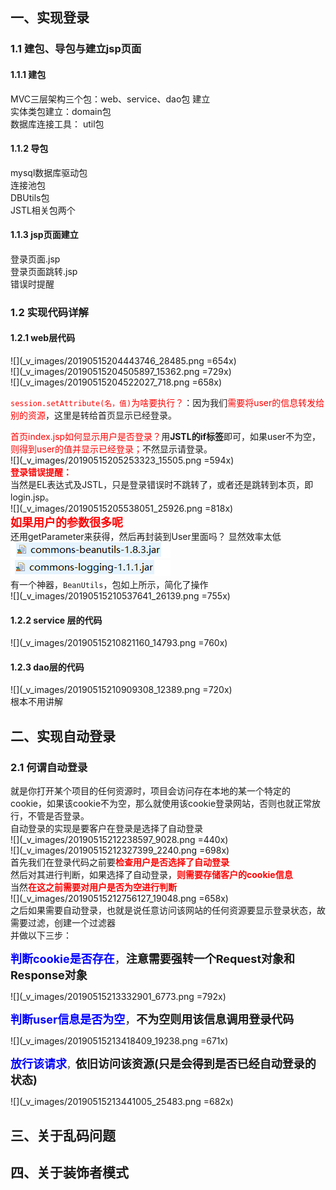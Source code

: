 ## 一、实现登录  
### 1.1 建包、导包与建立jsp页面  
#### 1.1.1 建包  
MVC三层架构三个包：web、service、dao包 建立  
实体类包建立：domain包  
数据库连接工具： util包  
#### 1.1.2 导包  
mysql数据库驱动包  
连接池包  
DBUtils包  
JSTL相关包两个  
#### 1.1.3 jsp页面建立  
登录页面.jsp  
登录页面跳转.jsp  
错误时提醒  
### 1.2 实现代码详解  
#### 1.2.1 web层代码  
![](_v_images/20190515204443746_28485.png =654x)  
![](_v_images/20190515204505897_15362.png =729x)  
![](_v_images/20190515204522027_718.png =658x)   

<font color=red>`session.setAttribute(名，值)`为啥要执行？</font>：因为我们<font color=red>需要将user的信息转发给别的资源</font>，这里是转给首页显示已经登录。   

<font color=red>首页index.jsp如何显示用户是否登录？</font>用**JSTL的if标签**即可，如果user不为空，<font color=red>则得到user的值并显示已经登录；</font>不然显示请登录。  
![](_v_images/20190515205253323_15505.png =594x)   
<font color=red>**登录错误提醒：**</font>  
当然是EL表达式及JSTL，只是登录错误时不跳转了，或者还是跳转到本页，即login.jsp。  
![](_v_images/20190515205538051_25926.png =818x)  
<font color=red size=4>**如果用户的参数很多呢**</font>  
还用getParameter来获得，然后再封装到User里面吗？
显然效率太低  
![](_v_images/20190515205921118_10200.png)  
![](_v_images/20190515205932515_11776.png)  
有一个神器，`BeanUtils`，包如上所示，简化了操作  
![](_v_images/20190515210537641_26139.png =755x)  
#### 1.2.2 service 层的代码  
![](_v_images/20190515210821160_14793.png =760x)  
#### 1.2.3 dao层的代码  
![](_v_images/20190515210909308_12389.png =720x)  
根本不用讲解   
## 二、实现自动登录  
### 2.1 何谓自动登录  
就是你打开某个项目的任何资源时，项目会访问存在本地的某一个特定的cookie，如果该cookie不为空，那么就使用该cookie登录网站，否则也就正常放行，不管是否登录。  
自动登录的实现是要客户在登录是选择了自动登录  
![](_v_images/20190515212238597_9028.png =440x)  
![](_v_images/20190515212327399_2240.png =698x)  
首先我们在登录代码之前要<font color=red>**检查用户是否选择了自动登录**</font>  
然后对其进行判断，如果选择了自动登录，<font color=red>**则需要存储客户的cookie信息**</font>  
当然<font color=red>**在这之前需要对用户是否为空进行判断**</font>  
![](_v_images/20190515212756127_19048.png =658x)  
之后如果需要自动登录，也就是说任意访问该网站的任何资源要显示登录状态，故需要过滤，创建一个过滤器  
并做以下三步：  

<font color=blue size=4>**判断cookie是否存在**</font><font  size=4>，**注意需要强转一个Request对象和Response对象**</font>  

![](_v_images/20190515213332901_6773.png =792x)  

<font color=blue size=4>**判断user信息是否为空**</font><font size=4>，**不为空则用该信息调用登录代码**</font>  
  
![](_v_images/20190515213418409_19238.png =671x)    
  
<font color=blue size=4>**放行该请求**</font>，<font size=4>**依旧访问该资源(只是会得到是否已经自动登录的状态)**</font>  

![](_v_images/20190515213441005_25483.png =682x)
## 三、关于乱码问题  
## 四、关于装饰者模式  
